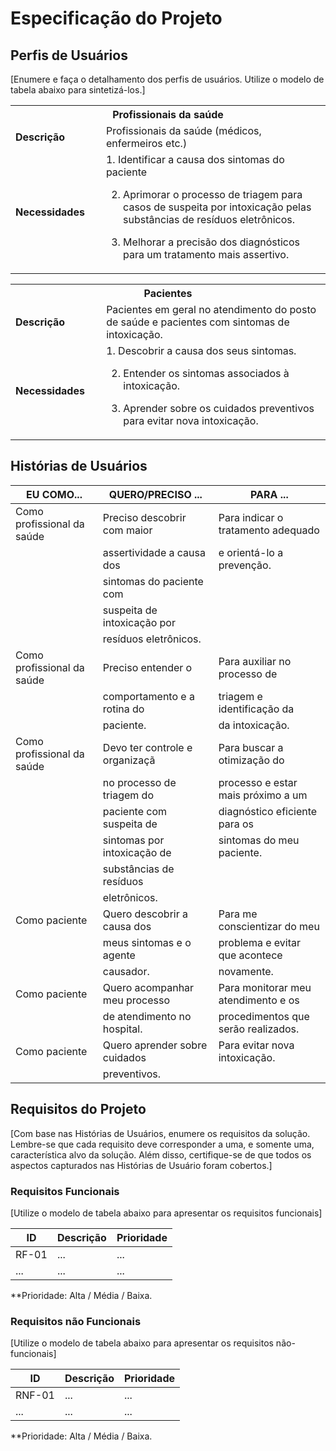 # Especificação do Projeto

## Perfis de Usuários

[Enumere e faça o detalhamento dos perfis de usuários. Utilize o modelo de tabela abaixo para sintetizá-los.]

<table>
<tbody>
<tr align=center>
<th colspan="2">Profissionais da saúde</th>
</tr>
<tr>
<td width="150px"><b>Descrição</b></td>
<td width="600px">Profissionais da saúde (médicos, enfermeiros etc.)</td>
</tr>
<tr>
<td><b>Necessidades</b></td>
<td>1.  Identificar a causa dos sintomas do paciente 

2. Aprimorar o processo de triagem para casos de suspeita por intoxicação pelas substâncias de resíduos eletrônicos. 

3. Melhorar a precisão dos diagnósticos para um tratamento mais assertivo.
</td>
</tr>
</tbody>
</table>

<table>
<tbody>
<tr align=center>
<th colspan="2">Pacientes</th>
</tr>
<tr>
<td width="150px"><b>Descrição</b></td>
<td width="600px">Pacientes em geral no atendimento do posto de saúde e pacientes com sintomas de intoxicação.</td>
</tr>
<tr>
<td><b>Necessidades</b></td>
<td>1.   Descobrir a causa dos seus sintomas. 

2.   Entender os sintomas associados à intoxicação. 

3. Aprender sobre os cuidados preventivos para evitar nova intoxicação. 
</td>
</tr>
</tbody>
</table>


## Histórias de Usuários


|EU COMO...                  | QUERO/PRECISO ...             |PARA ...                |
|----------------------------|-------------------------------|-----------------------------------|
| Como profissional da saúde |Preciso descobrir com maior    |Para indicar o tratamento adequado |
|                            |assertividade a causa dos      |e orientá-lo a prevenção.          |
|                            |sintomas do paciente com       |                                   |
|                            |suspeita de intoxicação por    |                                   |
|                            |resíduos eletrônicos.          |                                   |
| Como profissional da saúde |Preciso entender o             |Para auxiliar no processo de       |
|                            |comportamento e a rotina do    |triagem e identificação da         |
|                            |paciente.                      |da intoxicação.                    |
| Como profissional da saúde |Devo ter controle e organizaçã |Para buscar a otimização do        |
|                            |no processo de triagem do      |processo e estar mais próximo a um |                                    
|                            |paciente com suspeita de       |diagnóstico eficiente para os      |                                  
|                            |sintomas por intoxicação de    |sintomas do meu paciente.          |                                       
|                            |substâncias de resíduos        |                                   |
|                            |eletrônicos.                   |                                   |
| Como paciente              |Quero descobrir a causa dos    |Para me conscientizar do meu       |
|                            |meus sintomas e o agente       |problema e evitar que acontece     |
|                            |causador.                      |novamente.                         |
| Como paciente              |Quero acompanhar meu processo  |Para monitorar meu atendimento e os|                                  
|                            |de atendimento no hospital.    |procedimentos que serão realizados.|
| Como paciente              |Quero aprender sobre cuidados  |Para evitar nova intoxicação.      |
|                            |preventivos.                   |                                   |

## Requisitos do Projeto

[Com base nas Histórias de Usuários, enumere os requisitos da solução. Lembre-se que cada requisito deve corresponder a uma, e somente uma, característica alvo da solução. Além disso, certifique-se de que todos os aspectos capturados nas Histórias de Usuário foram cobertos.]

### Requisitos Funcionais

[Utilize o modelo de tabela abaixo para apresentar os requisitos funcionais]

|ID    | Descrição                | Prioridade |
|-------|---------------------------------|----|
| RF-01 |  ...                    | ...   | 
|  ...  |  ...                    | ...   |

**Prioridade: Alta / Média / Baixa. 

### Requisitos não Funcionais

[Utilize o modelo de tabela abaixo para apresentar os requisitos não-funcionais]

|ID      | Descrição               |Prioridade |
|--------|-------------------------|----|
| RNF-01 |  ...                    | ...   | 
| ...    |  ...                    | ...   | 

**Prioridade: Alta / Média / Baixa. 

